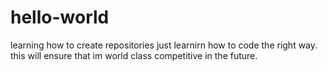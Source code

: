 # hello-world
learning how to create repositories
just learnirn how to code the right way. this will ensure that im world class competitive in the future.
